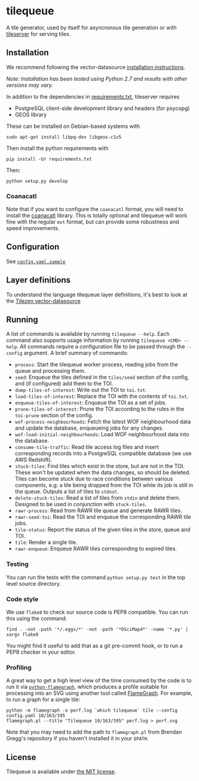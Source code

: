 # tilequeue

A tile generator, used by itself for asyncronous tile generation or with [tileserver](https://github.com/tilezen/tileserver/) for serving tiles.

## Installation

We recommend following the vector-datasource [installation instructions](https://github.com/tilezen/vector-datasource/wiki/Mapzen-Vector-Tile-Service). 

_Note: Installation has been tested using Python 2.7 and results with other versions may vary._

In addition to the dependencies in [requirements.txt](requirements.txt), tileserver requires

* PostgreSQL client-side development library and headers (for psycopg)
* GEOS library

These can be installed on Debian-based systems with
```
sudo apt-get install libpq-dev libgeos-c1v5
```

Then install the python requirements with

    pip install -Ur requirements.txt

Then:

    python setup.py develop

### Coanacatl

Note that if you want to configure the `coanacatl` format, you will need to install the [coanacatl](https://github.com/tilezen/coanacatl) library. This is totally optional and tilequeue will work fine with the regular `mvt` format, but can provide some robustness and speed improvements.

## Configuration

See [`config.yaml.sample`](https://github.com/tilezen/tilequeue/blob/master/config.yaml.sample)

## Layer definitions

To understand the language tilequeue layer definitions, it's best to look at the [Tilezen vector-datasource](https://github.com/tilezen/vector-datasource)

## Running

A list of commands is available by running `tilequeue --help`. Each command also supports usage information by running `tilequeue <CMD> --help`. All commands require a configuration file to be passed through the `--config` argument. A brief summary of commands:

* `process`: Start the tilequeue worker process, reading jobs from the queue and processing them.
* `seed`: Enqueue the tiles defined in the `tiles/seed` section of the config, and (if configured) add them to the TOI.
* `dump-tiles-of-interest`: Write out the TOI to `toi.txt`.
* `load-tiles-of-interest`: Replace the TOI with the contents of `toi.txt`.
* `enqueue-tiles-of-interest`: Enqueue the TOI as a set of jobs.
* `prune-tiles-of-interest`: Prune the TOI according to the rules in the `toi-prune` section of the config.
* `wof-process-neighbourhoods`: Fetch the latest WOF neighbourhood data and update the database, enqueueing jobs for any changes.
* `wof-load-initial-neighbourhoods`: Load WOF neighbourhood data into the database.
* `consume-tile-traffic`: Read tile access log files and insert corresponding records into a PostgreSQL compatible database (we use AWS Redshift).
* `stuck-tiles`: Find tiles which exist in the store, but are not in the TOI. These won't be updated when the data changes, so should be deleted. Tiles can become stuck due to race conditions between various components, e.g: a tile being dropped from the TOI while its job is still in the queue. Outputs a list of tiles to `stdout`.
* `delete-stuck-tiles`: Read a list of tiles from `stdin` and delete them. Designed to be used in conjunction with `stuck-tiles`.
* `rawr-process`: Read from RAWR tile queue and generate RAWR tiles.
* `rawr-seed-toi`: Read the TOI and enqueue the corresponding RAWR tile jobs.
* `tile-status`: Report the status of the given tiles in the store, queue and TOI.
* `tile`: Render a single tile.
* `rawr-enqueue`: Enqueue RAWR tiles corresponding to expired tiles.

### Testing

You can run the tests with the command `python setup.py test` in the top level source directory.

### Code style

We use `flake8` to check our source code is PEP8 compatible. You can run this using the command:

```
find . -not -path '*/.eggs/*' -not -path '*OSciMap4*' -name '*.py' | xargs flake8
```

You might find it useful to add that as a git pre-commit hook, or to run a PEP8 checker in your editor.

### Profiling

A great way to get a high level view of the time consumed by the code is to run it via [`python-flamegraph`](https://github.com/evanhempel/python-flamegraph), which produces a profile suitable for processing into an SVG using another tool called [FlameGraph](http://www.brendangregg.com/flamegraphs.html). For example, to run a graph for a single tile:

```
python -m flamegraph -o perf.log `which tilequeue` tile --config config.yaml 10/163/395
flamegraph.pl --title "Tilequeue 10/163/395" perf.log > perf.svg
```

Note that you may need to add the path to `flamegraph.pl` from Brendan Gregg's repository if you haven't installed it in your `$PATH`.

## License

Tilequeue is available under [the MIT license](https://github.com/tilezen/tilequeue/blob/master/LICENSE.txt).
